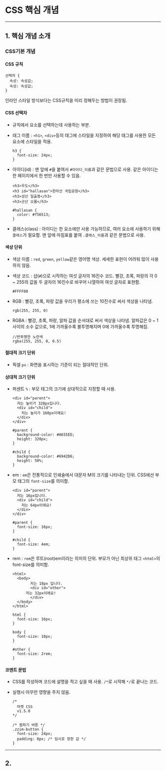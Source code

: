 # CSS 핵심 개념

---

## 1. 핵심 개념 소개

### CSS기본 개념
#### CSS 규칙

    선택자 {
      속성: 속성값;
      속성: 속성값;
    }

인라인 스타일 방식보다는 CSS규칙을 미리 정해두는 방법이 권장됨.

#### CSS 선택자
- 규칙에서 요소를 선택하는데 사용하는 부분.
- 태그 이름 : `<h1>`, `<div>`등의 태그에 스타일을 지정하여 해당 태그를 사용한 모든 요소에 스타일을 적용.

      h3 {
        font-size: 24px;  
      }

- 아이디(id) : 맨 앞에 `#`을 붙여서 `#아이디_이름`과 같은 문법으로 사용. 같은 아이디는 한 페이지에서 한 번만 사용할 수 있음.

  
      <h3>우도</h3>
      <h3 id="hallasan">한라산 국립공원</h3>
      <h3>성산 일출봉</h3>
      <h3>군산 오름</h3>
    
      #hallasan {
        color: #f56513;
      }
  
- 클래스(class) : 아이디는 한 요소에만 사용 가능하므로, 여러 요소에 사용하기 위해 `클래스`가 필요함. 맨 앞에 마침표를 붙여 `.클래스_이름`과 같은 문법으로 사용.

#### 색상 단위

- 색상 이름 : `red`, `green`, `yellow`같은 영어명 색상. 세세한 표현이 어려워 많이 사용하지 않음.
- 색상 코드 : 샵(`#`)으로 시작하는 여섯 글자의 16진수 코드. 빨강, 초록, 파랑의 각 0 ~ 255의 값을 두 글자의 16진수로 바꾸어 나열하여 여섯 글자로 표현함.

      #FFFF00

- RGB : 빨강, 초록, 파랑 값을 우리가 평소에 쓰는 10진수로 써서 색상을 나타냄.

      rgb(255, 255, 0)
  
- RGBA : 빨강, 초록, 파랑, 알파 값을 순서대로 써서 색상을 나타냄. 알파값은 0 ~ 1 사이의 소수 값으로, 1에 가까울수록 불투명해지며 0에 가까울수록 투명해짐.

  
      //반투명한 노란색
      rgba(255, 255, 0, 0.5)
  

#### 절대적 크기 단위

- 픽셀 `px` : 화면을 표시하는 기준이 되는 절대적인 단위.

#### 상대적 크기 단위

- 퍼센트 `%` : 부모 태그의 크기에 상대적으로 지정할 때 사용.

      <div id="parent">
        저는 높이가 320px입니다.
        <div id="child">
          저는 높이가 160px이에요!
        </div>
      </div>

      #parent {
        background-color: #A655ED;
        height: 320px;
      }
      
      #child {
        background-color: #6942D6;
        height: 50%;
      }

- em : `em`은 전통적으로 인쇄술에서 대문자 M의 크기를 나타내는 단위. CSS에선 부모 태그의 `font-size`를 의미함.

      <div id="parent">
        저는 16px입니다.
        <div id="child">
          저는 64px이에요!
        </div>
      </div>

      #parent {
        font-size: 16px;
      }
      
      #child {
        font-size: 4em;
      }

- rem : `rem`은 루트(root)em이라는 의미의 단위. 부모가 아닌 최상위 태그 `<html>`의 font-size를 의미함.

      <html>
        <body>
              저는 18px 입니다.
              <div id="other">
            저는 32px이에요!
              </div>
        </body>
      </html>

      html {
        font-size: 16px;
      }
      
      body {
        font-size: 18px;
      }
      
      #other {
        font-size: 2rem;
      }

#### 코멘트 문법
- CSS를 작성하며 코드에 설명을 적고 싶을 때 사용. `/*`로 시작해 `*/`로 끝나는 코드.
- 실행시 아무런 영향을 주지 않음.

      /*
        마켓 CSS
        v1.5.0
      */
      
      /* 찜하기 버튼 */
      .zzim-button {
        font-size: 24px;
        padding: 8px; /* 임시로 정한 값 */
      }


---

## 2. 
